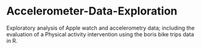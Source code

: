 # Accelerometer-Data-Exploration
Exploratory analysis of Apple watch and accelerometry data; including the evaluation of a Physical activity intervention using the boris bike trips data in R.
